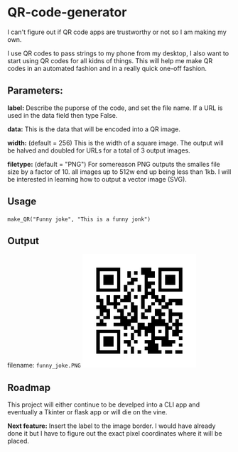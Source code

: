 # QR-code-generator
I can't figure out if QR code apps are trustworthy or not so I am making my own.

I use QR codes to pass strings to my phone from my desktop, I also want to start using QR codes for all kidns of things. This will help me make QR codes in an automated fashion and in a really quick one-off fashion.

## Parameters:
**label:** Describe the puporse of the code, and set the file name. If a URL is used in the data field then type False.

**data:** This is the data that will be encoded into a QR image.

**width:** (default = 256) This is the width of a square image. The output will be halved and doubled for URLs for a total of 3 output images.

**filetype:** (default = "PNG") For somereason PNG outputs the smalles file size by a factor of 10. all images up to 512w end up being less than 1kb. I will be interested in learning how to output a vector image (SVG).

## Usage
`make_QR("Funny joke", "This is a funny jonk")`

## Output
filename: 
`funny_joke.PNG`
![Image - QR code example](https://github.com/ramcandrews/QR-code-generator/blob/master/funny_joke.PNG)


## Roadmap
This project will either continue to be develped into a CLI app and eventually a Tkinter or flask app or will die on the vine.

**Next feature:** Insert the label to the image border. I would have already done it but I have to figure out the exact pixel coordinates where it will be placed.
